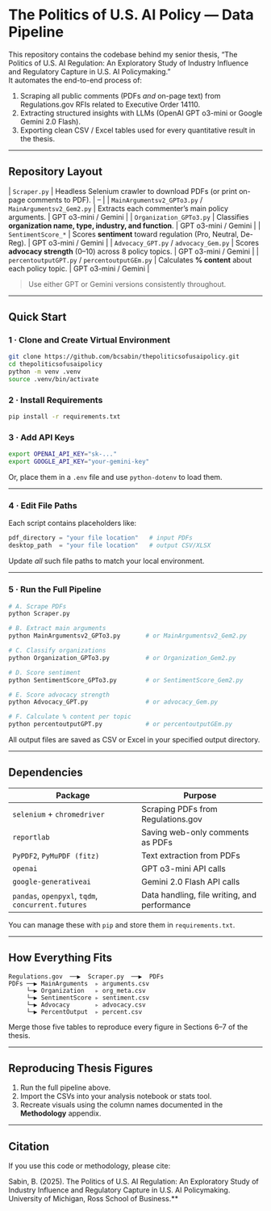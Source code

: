 # The Politics of U.S. AI Policy — Data Pipeline

This repository contains the codebase behind my senior thesis, “The Politics of U.S. AI Regulation: An Exploratory Study of Industry Influence and Regulatory Capture in U.S. AI Policymaking.”  
It automates the end-to-end process of:

1. Scraping all public comments (PDFs *and* on-page text) from Regulations.gov RFIs related to Executive Order 14110.  
2. Extracting structured insights with LLMs (OpenAI GPT o3-mini or Google Gemini 2.0 Flash).  
3. Exporting clean CSV / Excel tables used for every quantitative result in the thesis.

---

## Repository Layout

| `Scraper.py` | Headless Selenium crawler to download PDFs (or print on-page comments to PDF). | – |
| `MainArgumentsv2_GPTo3.py` / `MainArgumentsv2_Gem2.py` | Extracts each commenter’s main policy arguments. | GPT o3-mini / Gemini |
| `Organization_GPTo3.py` | Classifies **organization name, type, industry, and function**. | GPT o3-mini / Gemini |
| `SentimentScore_*` | Scores **sentiment** toward regulation (Pro, Neutral, De-Reg). | GPT o3-mini / Gemini |
| `Advocacy_GPT.py` / `advocacy_Gem.py` | Scores **advocacy strength** (0–10) across 8 policy topics. | GPT o3-mini / Gemini |
| `percentoutputGPT.py` / `percentoutputGEm.py` | Calculates **% content** about each policy topic. | GPT o3-mini / Gemini |

> Use either GPT or Gemini versions consistently throughout.

---

## Quick Start

### 1 · Clone and Create Virtual Environment

```bash
git clone https://github.com/bcsabin/thepoliticsofusaipolicy.git
cd thepoliticsofusaipolicy
python -m venv .venv
source .venv/bin/activate
```

### 2 · Install Requirements

```bash
pip install -r requirements.txt
```

### 3 · Add API Keys

```bash
export OPENAI_API_KEY="sk-..."
export GOOGLE_API_KEY="your-gemini-key"
```

Or, place them in a `.env` file and use `python-dotenv` to load them.

---

### 4 · Edit File Paths

Each script contains placeholders like:

```python
pdf_directory = "your file location"   # input PDFs
desktop_path  = "your file location"   # output CSV/XLSX
```

Update *all* such file paths to match your local environment.

---

### 5 · Run the Full Pipeline

```bash
# A. Scrape PDFs
python Scraper.py

# B. Extract main arguments
python MainArgumentsv2_GPTo3.py       # or MainArgumentsv2_Gem2.py

# C. Classify organizations
python Organization_GPTo3.py          # or Organization_Gem2.py

# D. Score sentiment
python SentimentScore_GPTo3.py        # or SentimentScore_Gem2.py

# E. Score advocacy strength
python Advocacy_GPT.py                # or advocacy_Gem.py

# F. Calculate % content per topic
python percentoutputGPT.py            # or percentoutputGEm.py
```

All output files are saved as CSV or Excel in your specified output directory.

---

## Dependencies

| Package | Purpose |
|--------|---------|
| `selenium` + `chromedriver` | Scraping PDFs from Regulations.gov |
| `reportlab` | Saving web-only comments as PDFs |
| `PyPDF2`, `PyMuPDF (fitz)` | Text extraction from PDFs |
| `openai` | GPT o3-mini API calls |
| `google-generativeai` | Gemini 2.0 Flash API calls |
| `pandas`, `openpyxl`, `tqdm`, `concurrent.futures` | Data handling, file writing, and performance |

You can manage these with `pip` and store them in `requirements.txt`.

---

## How Everything Fits

```text
Regulations.gov  ──▶  Scraper.py  ──▶  PDFs
PDFs ──▶ MainArguments  ▹ arguments.csv
     └─▶ Organization   ▹ org_meta.csv
     └─▶ SentimentScore ▹ sentiment.csv
     └─▶ Advocacy       ▹ advocacy.csv
     └─▶ PercentOutput  ▹ percent.csv
```

Merge those five tables to reproduce every figure in Sections 6–7 of the thesis.

---

## Reproducing Thesis Figures

1. Run the full pipeline above.  
2. Import the CSVs into your analysis notebook or stats tool.  
3. Recreate visuals using the column names documented in the **Methodology** appendix.

---

## Citation

If you use this code or methodology, please cite:

Sabin, B. (2025). The Politics of U.S. AI Regulation: An Exploratory Study of Industry Influence and Regulatory Capture in U.S. AI Policymaking. University of Michigan, Ross School of Business.**
